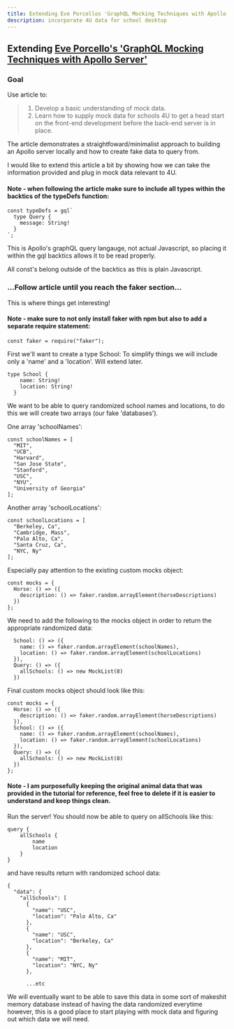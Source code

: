 ```yaml
---
title: Extending Eve Porcellos 'GraphQL Mocking Techniques with Apollo Server
description: incorporate 4U data for school desktop
---
```


## Extending [Eve Porcello's 'GraphQL Mocking Techniques with Apollo Server'](https://moonhighway.com/mocking-apollo-server)


### Goal
Use article to: 
>    1. Develop a basic understanding of mock data.
>    2. Learn how to supply mock data for schools 4U to get a head start on the front-end development before the back-end server is in place.

The article demonstrates a straightfoward/minimalist approach to building an Apollo server locally and how to create fake data to query from.

I would like to extend this article a bit by showing how we can take the information provided and plug in mock data relevant to 4U.

#### Note - when following the article make sure to include all types within the backtics of the typeDefs function:

```
const typeDefs = gql`
  type Query {
    message: String!
  }
`;
```

This is Apollo's graphQL query langauge, not actual Javascript, so placing it within the gql backtics allows it to be read properly.

All const's belong outside of the backtics as this is plain Javascript.

### ...Follow article until you reach the faker section...

This is where things get interesting!

#### Note - make sure to not only install faker with npm but also to add a separate require statement:

```
const faker = require("faker");
```

First we'll want to create a type School:
 To simplify things we will include only a 'name' and a 'location'. Will extend later.

```
type School {
    name: String!
    location: String!
  }
```

We want to be able to query randomized school names and locations, to do this we will create two arrays (our fake 'databases').

One array 'schoolNames':

```
const schoolNames = [
  "MIT",
  "UCB",
  "Harvard",
  "San Jose State",
  "Stanford",
  "USC",
  "NYU",
  "University of Georgia"
];
```

Another array 'schoolLocations':
```
const schoolLocations = [
  "Berkeley, Ca",
  "Cambridge, Mass",
  "Palo Alto, Ca",
  "Santa Cruz, Ca",
  "NYC, Ny"
];
```

Especially pay attention to the existing custom mocks object:

```
const mocks = {
  Horse: () => ({
    description: () => faker.random.arrayElement(horseDescriptions)
  })
};
```

We need to add the following to the mocks object in order to return the appropriate randomized data:

```
  School: () => ({
    name: () => faker.random.arrayElement(schoolNames),
    location: () => faker.random.arrayElement(schoolLocations)
  }),
  Query: () => ({
    allSchools: () => new MockList(8)
  })
```

Final custom mocks object should look like this:

```
const mocks = {
  Horse: () => ({
    description: () => faker.random.arrayElement(horseDescriptions)
  }),
  School: () => ({
    name: () => faker.random.arrayElement(schoolNames),
    location: () => faker.random.arrayElement(schoolLocations)
  }),
  Query: () => ({
    allSchools: () => new MockList(8)
  })
};
```

#### Note - I am purposefully keeping the original animal data that was provided in the tutorial for reference, feel free to delete if it is easier to understand and keep things clean.

Run the server! You should now be able to query on allSchools like this:

```
query {
    allSchools {
        name
        location
    }
}
```

and have results return with randomized school data:

```
{
  "data": {
    "allSchools": [
      {
        "name": "USC",
        "location": "Palo Alto, Ca"
      },
      {
        "name": "USC",
        "location": "Berkeley, Ca"
      },
      {
        "name": "MIT",
        "location": "NYC, Ny"
      },

      ...etc
```
We will eventually want to be able to save this data in some sort of makeshit memory database instead of having the data randomized everytime however, this is a good place to start playing with mock data and figuring out which data we will need.